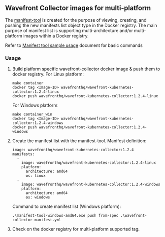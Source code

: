 ## Wavefront Collector images for multi-platform

The [manifest-tool](https://github.com/estesp/manifest-tool) is created for the purpose of viewing, creating, and pushing the new manifests list object type in the Docker registry. The main purpose of manifest list is supporting multi-architecture and/or multi-platform images within a Docker registry.

Refer to [Manifest tool sample usage](https://github.com/estesp/manifest-tool#sample-usage) document for basic commands

### Usage

1. Build platform specific wavefront-collector docker image & push them to docker registry.
	For Linux platform:
	```
	make container
	docker tag <Image-ID> wavefronthq/wavefront-kubernetes-collector:1.2.4-linux
	docker push wavefronthq/wavefront-kubernetes-collector:1.2.4-linux
	```

	For Windows platform:
	```
	make container_win
	docker tag <Image-ID> wavefronthq/wavefront-kubernetes-collector:1.2.4-windows
	docker push wavefronthq/wavefront-kubernetes-collector:1.2.4-windows
	```

2. Create the manifest list with the manifest-tool.
    Manifest definition:
	```
	image: wavefronthq/wavefront-kubernetes-collector:1.2.4
	manifests:
	  -
	    image: wavefronthq/wavefront-kubernetes-collector:1.2.4-linux
	    platform:
	      architecture: amd64
	      os: linux
	  -
	    image: wavefronthq/wavefront-kubernetes-collector:1.2.4-windows
	    platform:
	      architecture: amd64
	      os: windows
	```

    Command to create manifest list (Windows platform):
	```
	.\manifest-tool-windows-amd64.exe push from-spec .\wavefront-collector-manifest.yml
	```

3. Check on the docker registry for multi-platform supported tag.
